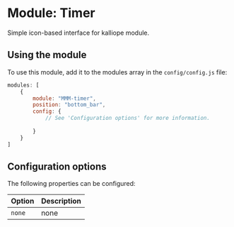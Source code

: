 # Module: Timer
Simple icon-based interface for kalliope module.
## Using the module

To use this module, add it to the modules array in the `config/config.js` file:
````javascript
modules: [
	{
		module: "MMM-timer",
		position: "bottom_bar",	
		config: {
			// See 'Configuration options' for more information.
			
		}
	}
]
````

## Configuration options

The following properties can be configured:

| Option | Description
| ------ | -----------
| `none` | none
